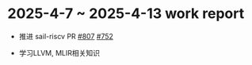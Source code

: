 # 2025-4-7 ~ 2025-4-13 work report

- 推进 sail-riscv PR [#807](https://github.com/riscv/sail-riscv/pull/807) [#752](https://github.com/riscv/sail-riscv/pull/752)

- 学习LLVM, MLIR相关知识

